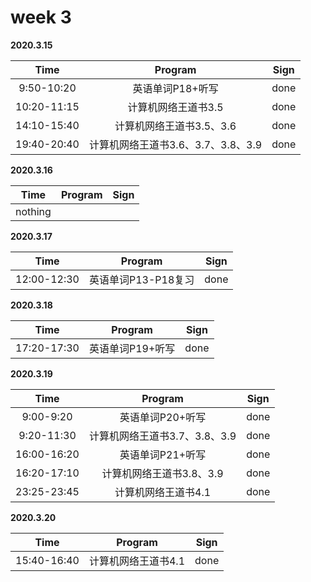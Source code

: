 # week 3

**2020.3.15**

Time|Program|Sign
:-----:|:-----:|:-----:|
9:50-10:20|英语单词P18+听写|done
10:20-11:15|计算机网络王道书3.5|done
14:10-15:40|计算机网络王道书3.5、3.6|done
19:40-20:40|计算机网络王道书3.6、3.7、3.8、3.9|done

**2020.3.16**

Time|Program|Sign
:-----:|:-----:|:-----:|
nothing||

**2020.3.17**

Time|Program|Sign
:-----:|:-----:|:-----:|
12:00-12:30|英语单词P13-P18复习|done

**2020.3.18**

Time|Program|Sign
:-----:|:-----:|:-----:|
17:20-17:30|英语单词P19+听写|done

**2020.3.19**

Time|Program|Sign
:-----:|:-----:|:-----:|
9:00-9:20|英语单词P20+听写|done
9:20-11:30|计算机网络王道书3.7、3.8、3.9|done
16:00-16:20|英语单词P21+听写|done
16:20-17:10|计算机网络王道书3.8、3.9|done
23:25-23:45|计算机网络王道书4.1|done

**2020.3.20**

Time|Program|Sign
:-----:|:-----:|:-----:|
15:40-16:40|计算机网络王道书4.1|done